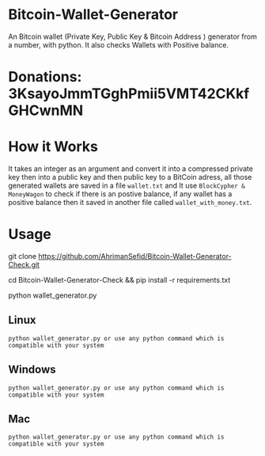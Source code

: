 # Bitcoin-Wallet-Generator
An Bitcoin wallet (Private Key, Public Key &amp; Bitcoin Address ) generator from a number, with python. It also checks Wallets with Positive balance.

# Donations: 3KsayoJmmTGghPmii5VMT42CKkfGHCwnMN

# How it Works
 It takes an integer as an argument and convert it into a compressed private key then into a public key and then public key to a BitCoin adress, all those generated wallets are saved in a file `wallet.txt` and It use `BlockCypher & MoneyWagon` to check if there is an postive balance, if any wallet has a positive balance then it saved in another file called `wallet_with_money.txt`.

# Usage

git clone https://github.com/AhrimanSefid/Bitcoin-Wallet-Generator-Check.git

cd Bitcoin-Wallet-Generator-Check && pip install -r requirements.txt

python wallet_generator.py
  
## Linux
  `python wallet_generator.py or use any python command which is compatible with your system`
  
## Windows
  `python wallet_generator.py or use any python command which is compatible with your system`
  
## Mac
  `python wallet_generator.py or use any python command which is compatible with your system`

 
